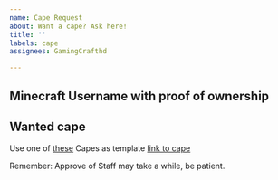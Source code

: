 ```yaml
---
name: Cape Request
about: Want a cape? Ask here!
title: ''
labels: cape
assignees: GamingCrafthd

---
```


## Minecraft Username with proof of ownership

## Wanted cape
Use one of [these](http://www.gamingcraft.de/minecraft/capes/) Capes as template
[link to cape](https://www.example.com/picture.png)

Remember: Approve of Staff may take a while, be patient.
